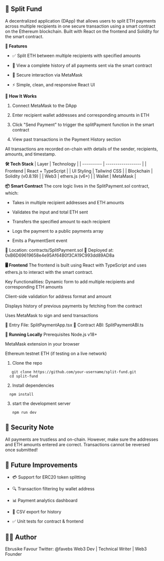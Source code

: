 ## 💸 Split Fund

A decentralized application (DApp) that allows users to split ETH payments across multiple recipients in one secure transaction using a smart contract on the Ethereum blockchain. Built with React on the frontend and Solidity for the smart contract.

**🚀 Features**
- ✅ Split ETH between multiple recipients with specified amounts

- 📜 View a complete history of all payments sent via the smart contract

- 🔐 Secure interaction via MetaMask

- ⚡ Simple, clean, and responsive React UI

**🧠 How It Works**
1. Connect MetaMask to the DApp

2. Enter recipient wallet addresses and corresponding amounts in ETH

3. Click "Send Payment" to trigger the splitPayment function in the smart contract

3. View past transactions in the Payment History section

All transactions are recorded on-chain with details of the sender, recipients, amounts, and timestamp.

**🛠️ Tech Stack**
| Layer      | Technology         |
| ---------- | ------------------ |
| Frontend   | React + TypeScript |
| UI Styling | Tailwind CSS       |
| Blockchain | Solidity (v0.8.19) |
| Web3       | ethers.js (v6+)    |
| Wallet     | MetaMask           |

**📦 Smart Contract**
The core logic lives in the SplitPayment.sol contract, which:

- Takes in multiple recipient addresses and ETH amounts

- Validates the input and total ETH sent

- Transfers the specified amount to each recipient

- Logs the payment to a public payments array

- Emits a PaymentSent event

📁 Location: contracts/SplitPayment.sol
🧪 Deployed at: 0xB6D69619658e4e95Af64B0f3CA19C993dd89AD8a



**🖥️ Frontend**
The frontend is built using React with TypeScript and uses ethers.js to interact with the smart contract.

Key Functionalities:
Dynamic form to add multiple recipients and corresponding ETH amounts

Client-side validation for address format and amount

Displays history of previous payments by fetching from the contract

Uses MetaMask to sign and send transactions

📁 Entry File: SplitPaymentApp.tsx
📁 Contract ABI: SplitPaymentABI.ts

**🧪 Running Locally**
Prerequisites
Node.js v18+

MetaMask extension in your browser

Ethereum testnet ETH (if testing on a live network)

1.  Clone the repo
   ```
      git clone https://github.com/your-username/split-fund.git
     cd split-fund

   ```

2. Install dependencies
  ```
    npm install

  ```
3. start the development server
   ```
   npm run dev

   ```


## 🔐 Security Note
All payments are trustless and on-chain. However, make sure the addresses and ETH amounts entered are correct. Transactions cannot be reversed once submitted!

## 🧠 Future Improvements
- 💳 Support for ERC20 token splitting

- 🔍 Transaction filtering by wallet address

- 📊 Payment analytics dashboard

- 🧾 CSV export for history

- ✅ Unit tests for contract & frontend

## 🧑‍💻 Author
Ebrusike Favour
Twitter: @favebs
Web3 Dev | Technical Writer | Web3 Founder

